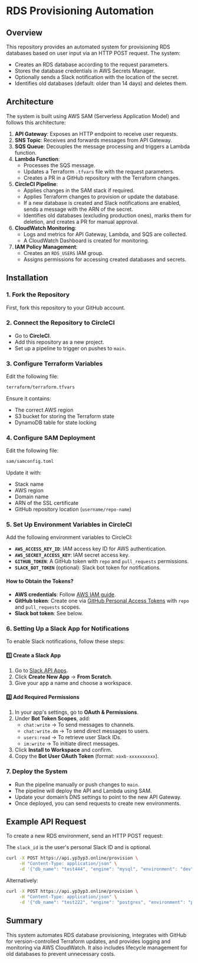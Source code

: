 # RDS Provisioning Automation

## Overview

This repository provides an automated system for provisioning RDS databases based on user input via an HTTP POST request. The system:

- Creates an RDS database according to the request parameters.
- Stores the database credentials in AWS Secrets Manager.
- Optionally sends a Slack notification with the location of the secret.
- Identifies old databases (default: older than 14 days) and deletes them.

## Architecture

The system is built using AWS SAM (Serverless Application Model) and follows this architecture:

1. **API Gateway**: Exposes an HTTP endpoint to receive user requests.
2. **SNS Topic**: Receives and forwards messages from API Gateway.
3. **SQS Queue**: Decouples the message processing and triggers a Lambda function.
4. **Lambda Function**:
   - Processes the SQS message.
   - Updates a Terraform `.tfvars` file with the request parameters.
   - Creates a PR in a GitHub repository with the Terraform changes.
5. **CircleCI Pipeline**:
   - Applies changes in the SAM stack if required.
   - Applies Terraform changes to provision or update the database.
   - If a new database is created and Slack notifications are enabled, sends a message with the ARN of the secret.
   - Identifies old databases (excluding production ones), marks them for deletion, and creates a PR for manual approval.
6. **CloudWatch Monitoring**:
   - Logs and metrics for API Gateway, Lambda, and SQS are collected.
   - A CloudWatch Dashboard is created for monitoring.
7. **IAM Policy Management**:
   - Creates an `RDS_USERS` IAM group.
   - Assigns permissions for accessing created databases and secrets.

## Installation

### 1. Fork the Repository

First, fork this repository to your GitHub account.

### 2. Connect the Repository to CircleCI

- Go to **CircleCI**.
- Add this repository as a new project.
- Set up a pipeline to trigger on pushes to `main`.

### 3. Configure Terraform Variables

Edit the following file:

```bash
terraform/terraform.tfvars
```

Ensure it contains:

- The correct AWS region
- S3 bucket for storing the Terraform state
- DynamoDB table for state locking

### 4. Configure SAM Deployment

Edit the following file:

```bash
sam/samconfig.toml
```

Update it with:

- Stack name
- AWS region
- Domain name
- ARN of the SSL certificate
- GitHub repository location (`username/repo-name`)

### 5. Set Up Environment Variables in CircleCI

Add the following environment variables to CircleCI:

- **`AWS_ACCESS_KEY_ID`**: IAM access key ID for AWS authentication.
- **`AWS_SECRET_ACCESS_KEY`**: IAM secret access key.
- **`GITHUB_TOKEN`**: A GitHub token with `repo` and `pull_requests` permissions.
- **`SLACK_BOT_TOKEN`** (optional): Slack bot token for notifications.

#### How to Obtain the Tokens?

- **AWS credentials**: Follow [AWS IAM guide](https://docs.aws.amazon.com/IAM/latest/UserGuide/id_credentials_access-keys.html).
- **GitHub token**: Create one via [GitHub Personal Access Tokens](https://github.com/settings/tokens) with `repo` and `pull_requests` scopes.
- **Slack bot token**: See below.

### 6. Setting Up a Slack App for Notifications

To enable Slack notifications, follow these steps:

#### **1️⃣ Create a Slack App**

1. Go to [Slack API Apps](https://api.slack.com/apps).
2. Click **Create New App** → **From Scratch**.
3. Give your app a name and choose a workspace.

#### **2️⃣ Add Required Permissions**

1. In your app's settings, go to **OAuth & Permissions**.
2. Under **Bot Token Scopes**, add:
   - `chat:write` → To send messages to channels.
   - `chat:write.dm` → To send direct messages to users.
   - `users:read` → To retrieve user Slack IDs.
   - `im:write` → To initiate direct messages.
3. Click **Install to Workspace** and confirm.
4. Copy the **Bot User OAuth Token** (format: `xoxb-xxxxxxxxxx`).

### 7. Deploy the System

- Run the pipeline manually or push changes to `main`.
- The pipeline will deploy the API and Lambda using SAM.
- Update your domain’s DNS settings to point to the new API Gateway.
- Once deployed, you can send requests to create new environments.

## Example API Request

To create a new RDS environment, send an HTTP POST request:

The `slack_id` is the user's personal Slack ID and is optional.

```bash
curl -X POST https://api.yp3yp3.online/provision \
     -H "Content-Type: application/json" \
     -d '{"db_name": "test444", "engine": "mysql", "environment": "dev", "slack_id": "U068JF87UQP"}'
```

Alternatively:

```bash
curl -X POST https://api.yp3yp3.online/provision \
     -H "Content-Type: application/json" \
     -d '{"db_name": "test222", "engine": "postgres", "environment": "prod"}'
```

## Summary

This system automates RDS database provisioning, integrates with GitHub for version-controlled Terraform updates, and provides logging and monitoring via AWS CloudWatch. It also includes lifecycle management for old databases to prevent unnecessary costs.

